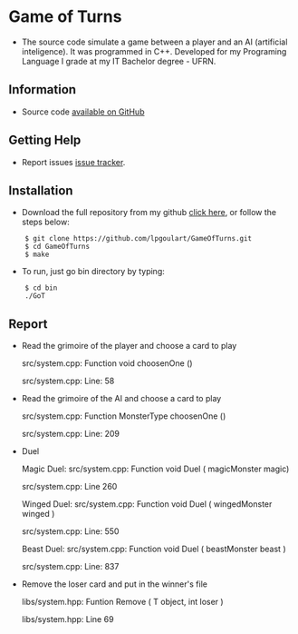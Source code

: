 # Game of Turns

* The source code simulate a game between a player and an AI (artificial inteligence). It was programmed in C++. Developed for my Programing Language I grade at my IT Bachelor degree - UFRN. 

## Information

* Source code [available on GitHub](https://github.com/lpgoulart/GameOfTurns)

## Getting Help

* Report issues [issue tracker](https://github.com/lpgoulart/GameOfTurns/issues).

## Installation

* Download the full repository from my github [click here](https://github.com/lpgoulart/GameOfTurns), or follow the steps below:

```
	$ git clone https://github.com/lpgoulart/GameOfTurns.git
	$ cd GameOfTurns
	$ make

```

* To run, just go bin directory by typing:

```
	$ cd bin
	./GoT

```

## Report

* Read the grimoire of the player and choose a card to play
	
	src/system.cpp: Function void choosenOne ()

	src/system.cpp: Line: 58

* Read the grimoire of the AI and choose a card to play

	src/system.cpp: Function MonsterType choosenOne ()

	src/system.cpp: Line: 209

* Duel

	Magic Duel: src/system.cpp: Function void Duel ( magicMonster magic)	

	src/system.cpp: Line 260

	Winged Duel: src/system.cpp: Function void Duel ( wingedMonster winged )

	src/system.cpp: Line: 550

	Beast Duel: src/system.cpp: Function void Duel ( beastMonster beast )

	src/system.cpp: Line: 837

* Remove the loser card and put in the winner's file
	
	libs/system.hpp: Funtion Remove ( T object, int loser )

	libs/system.hpp: Line 69